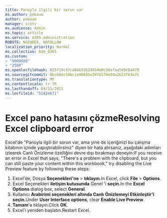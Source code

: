 ```yaml
---
title: Panoyla ilgili bir sorun var
ms.author: pebaum
author: pebaum
manager: scotv
ms.audience: Admin
ms.topic: article
ms.service: o365-administration
ROBOTS: NOINDEX, NOFOLLOW
localization_priority: Normal
ms.collection: Adm_O365
ms.custom:
- "9000688"
- "2580"
ms.openlocfilehash: 825f19c47ca94b52624934e0c58afaa5d9c0a479
ms.sourcegitcommit: 8bc60ec34bc1e40685e3976576e04a2623f63a7c
ms.translationtype: MT
ms.contentlocale: tr-TR
ms.lasthandoff: 04/15/2021
ms.locfileid: "51824671"
---
```

# <a name="resolving-excel-clipboard-error"></a><span data-ttu-id="5ae30-102">Excel pano hatasını çözme</span><span class="sxs-lookup"><span data-stu-id="5ae30-102">Resolving Excel clipboard error</span></span>

<span data-ttu-id="5ae30-103">Excel'de "Panoyla ilgili bir sorun var, ama yine de içeriğinizi bu çalışma kitabının içinde yapıştırabilirsiniz" diyen bir hata alırsanız, aşağıdaki adımları izleerek Canlı Önizleme özelliğini devre dışı bırakmayı deneyin:</span><span class="sxs-lookup"><span data-stu-id="5ae30-103">If you receive an error in Excel that says, "There's a problem with the clipboard, but you can still paste your content within this workbook," try disabling the Live Preview feature by following these steps:</span></span>

1. <span data-ttu-id="5ae30-104">Excel'de, Dosya **Seçenekleri'ne**  >  **tıklayın.**</span><span class="sxs-lookup"><span data-stu-id="5ae30-104">In Excel, click **File** > **Options**.</span></span>
3. <span data-ttu-id="5ae30-105">Excel Seçenekleri **iletişim kutusunda** Genel 'i **seçin.**</span><span class="sxs-lookup"><span data-stu-id="5ae30-105">In the **Excel Options** dialog box, select **General**.</span></span>
4. <span data-ttu-id="5ae30-106">Kullanıcı **Arabirimi seçenekleri altında Canlı** **Önizlemeyi Etkinleştir'i seçin.**</span><span class="sxs-lookup"><span data-stu-id="5ae30-106">Under **User Interface options**, clear **Enable Live Preview**.</span></span>
5. <span data-ttu-id="5ae30-107">**Tamam**'a tıklayın.</span><span class="sxs-lookup"><span data-stu-id="5ae30-107">Click **OK**.</span></span>
6. <span data-ttu-id="5ae30-108">Excel'i yeniden başlatın.</span><span class="sxs-lookup"><span data-stu-id="5ae30-108">Restart Excel.</span></span>
